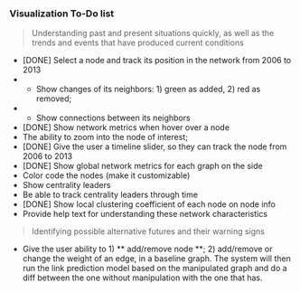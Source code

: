 ### Visualization To-Do list
> Understanding past and present situations quickly, as well as the trends and events that have produced current conditions

* [DONE] Select a node and track its position in the network from 2006 to 2013
* * Show changes of its neighbors: 1) green as added, 2) red as removed;
* * Show connections between its neighbors
* [DONE] Show network metrics when hover over a node
* The ability to zoom into the node of interest;
* [DONE] Give the user a timeline slider, so they can track the node from 2006 to 2013
* [DONE] Show global network metrics for each graph on the side
* Color code the nodes (make it customizable)
* Show centrality leaders
* Be able to track centrality leaders through time 
* [DONE] Show local clustering coefficient of each node on node info
* Provide help text for understanding these network characteristics


> Identifying possible alternative futures and their warning signs

* Give the user ability to 1) ** add/remove node **; 2) add/remove or change the weight of an edge, in a baseline graph. The system will then run the link prediction model based on the manipulated graph and do a diff between the one without manipulation with the one that has.
